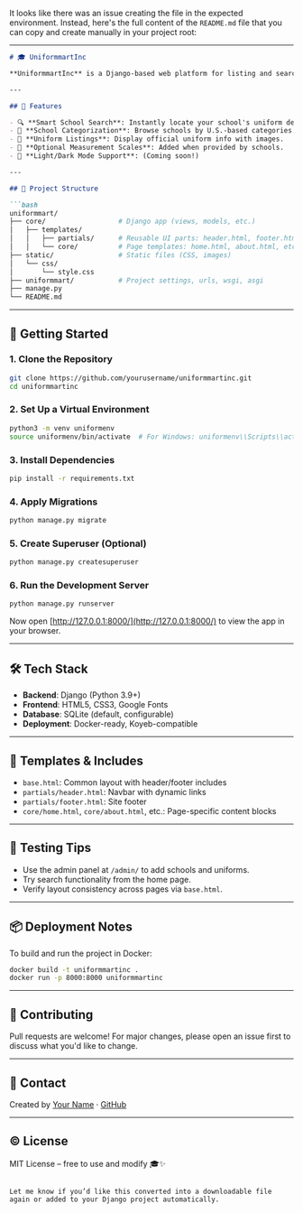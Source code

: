 It looks like there was an issue creating the file in the expected environment. Instead, here's the full content of the `README.md` file that you can copy and create manually in your project root:

---

````markdown
# 🎓 UniformmartInc

**UniformmartInc** is a Django-based web platform for listing and searching official school uniforms in a fun, organized, and school-themed interface.

---

## 🌟 Features

- 🔍 **Smart School Search**: Instantly locate your school's uniform details.
- 🏫 **School Categorization**: Browse schools by U.S.-based categories.
- 👕 **Uniform Listings**: Display official uniform info with images.
- 📏 **Optional Measurement Scales**: Added when provided by schools.
- 🎨 **Light/Dark Mode Support**: (Coming soon!)

---

## 📂 Project Structure

```bash
uniformmart/
├── core/                  # Django app (views, models, etc.)
│   ├── templates/
│   │   ├── partials/      # Reusable UI parts: header.html, footer.html
│   │   └── core/          # Page templates: home.html, about.html, etc.
├── static/                # Static files (CSS, images)
│   └── css/
│       └── style.css
├── uniformmart/           # Project settings, urls, wsgi, asgi
├── manage.py
└── README.md
````

---

## 🚀 Getting Started

### 1. Clone the Repository

```bash
git clone https://github.com/yourusername/uniformmartinc.git
cd uniformmartinc
```

### 2. Set Up a Virtual Environment

```bash
python3 -m venv uniformenv
source uniformenv/bin/activate  # For Windows: uniformenv\\Scripts\\activate
```

### 3. Install Dependencies

```bash
pip install -r requirements.txt
```

### 4. Apply Migrations

```bash
python manage.py migrate
```

### 5. Create Superuser (Optional)

```bash
python manage.py createsuperuser
```

### 6. Run the Development Server

```bash
python manage.py runserver
```

Now open [http://127.0.0.1:8000/](http://127.0.0.1:8000/) to view the app in your browser.

---

## 🛠 Tech Stack

* **Backend**: Django (Python 3.9+)
* **Frontend**: HTML5, CSS3, Google Fonts
* **Database**: SQLite (default, configurable)
* **Deployment**: Docker-ready, Koyeb-compatible

---

## 📄 Templates & Includes

* `base.html`: Common layout with header/footer includes
* `partials/header.html`: Navbar with dynamic links
* `partials/footer.html`: Site footer
* `core/home.html`, `core/about.html`, etc.: Page-specific content blocks

---

## 🧪 Testing Tips

* Use the admin panel at `/admin/` to add schools and uniforms.
* Try search functionality from the home page.
* Verify layout consistency across pages via `base.html`.

---

## 📦 Deployment Notes

To build and run the project in Docker:

```bash
docker build -t uniformmartinc .
docker run -p 8000:8000 uniformmartinc
```

---

## 🙌 Contributing

Pull requests are welcome! For major changes, please open an issue first to discuss what you'd like to change.

---

## 📧 Contact

Created by [Your Name](mailto:youremail@example.com) · [GitHub](https://github.com/yourusername)

---

## © License

MIT License – free to use and modify 🎓✨

```

Let me know if you’d like this converted into a downloadable file again or added to your Django project automatically.
```
